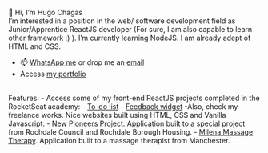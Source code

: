 👋 Hi, I’m Hugo Chagas
</br>
I’m interested in a position in the web/ software development field as Junior/Apprentice ReactJS developer (For sure, I am also capable to learn other framework :) ). I’m currently learning NodeJS. I am already adept of HTML and CSS.
- 📫 <a href='https://wa.me/447450599950'>WhatsApp me</a> or drop me an <a href='mailto:hugochagasuk@gmail.com'>email</a>
- Access <a href='https://h-chagas.github.io/hugo-portfolio/'>my portfolio</a>
</br>
Features:
-  Access some of my front-end ReactJS projects completed in the RocketSeat academy: 
-  <a href="https://github.com/h-chagas/to-do-list-react-ignite-challenge-01">To-do list</a>
-  <a href="https://feedback-widget-wine.vercel.app/">Feedback widget</a>
-Also, check my freelance works. Nice websites built using HTML, CSS and Vanilla Javascript:
- <a href='https://www.newpioneersproject.co.uk/' target='_blank'>New Pioneers Project</a>. Application built to a special project from Rochdale Council and Rochdale Borough Housing.
- <a href='https://milenamassagetherapy.co.uk/' target='_blank'>Milena Massage Therapy</a>. Application built to a massage therapist from Manchester.

<!---
h-chagas/h-chagas is a ✨ special ✨ repository because its `README.md` (this file) appears on your GitHub profile.
You can click the Preview link to take a look at your changes.
--->
